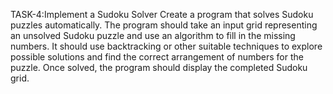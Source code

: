 TASK-4:Implement a Sudoku Solver 
Create a program that solves Sudoku puzzles automatically. The program should take an input grid representing an unsolved Sudoku puzzle and use an algorithm to fill in the missing numbers. It should use backtracking or other suitable techniques to explore possible solutions and find the correct arrangement of numbers for the puzzle. Once solved, the program should display the completed Sudoku grid.
